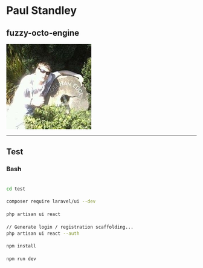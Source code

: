 # Paul Standley

## fuzzy-octo-engine

![profile](profile.png)

---

## Test

### Bash

```BASH

cd test

composer require laravel/ui --dev

php artisan ui react

// Generate login / registration scaffolding...
php artisan ui react --auth

npm install

npm run dev

```
